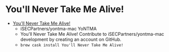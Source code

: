 # You'll Never Take Me Alive!
- [You'll Never Take Me Alive!](https://github.com/iSECPartners/yontma-mac)
  -  iSECPartners/yontma-mac YoNTMA
  - You'll Never Take Me Alive! Contribute to iSECPartners/yontma-mac development by creating an account on GitHub.
  - `brew cask install You'll Never Take Me Alive!`
